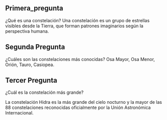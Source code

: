 ## Primera_pregunta 

¿Qué es una constelación?
Una constelación es un grupo de estrellas visibles desde la Tierra, que forman patrones imaginarios según la perspectiva humana. 

## Segunda Pregunta 
¿Cuáles son las constelaciones más conocidas?
Osa Mayor, Osa Menor, Orión, Tauro, Casiopea.

## Tercer Pregunta
¿Cuál es la constelación más grande?
 
La constelación Hidra es la más grande del cielo nocturno y la mayor de las 88 constelaciones reconocidas oficialmente por la Unión Astronómica Internacional.